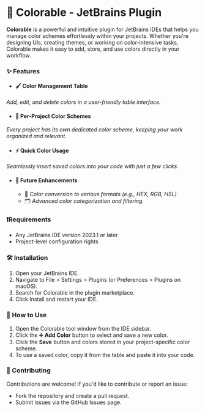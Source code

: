 # 🎨 Colorable - JetBrains Plugin
<!-- Plugin description -->
**Colorable** is a powerful and intuitive plugin for JetBrains IDEs that helps you manage color schemes effortlessly within your projects. Whether you're designing UIs, creating themes, or working on color-intensive tasks, Colorable makes it easy to add, store, and use colors directly in your workflow.
<!-- Plugin description end -->
### ✨ Features
 - ####  🖌️ Color Management Table
*Add, edit, and delete colors in a user-friendly table interface.*

- ####  📁 Per-Project Color Schemes
*Every project has its own dedicated color scheme, keeping your work organized and relevant.*

- ####  ⚡ Quick Color Usage
*Seamlessly insert saved colors into your code with just a few clicks.*

- ####  🔄 Future Enhancements
  - 🎯 *Color conversion to various formats (e.g., HEX, RGB, HSL).*
  - 🗂️ *Advanced color categorization and filtering.*

### ❗Requirements

 - Any JetBrains IDE version 2023.1 or later
 - Project-level configuration rights  
### 🛠️ Installation
1. Open your JetBrains IDE.
2. Navigate to File > Settings > Plugins (or Preferences > Plugins on macOS).
3. Search for Colorable in the plugin marketplace.
4. Click Install and restart your IDE.
### 🚀 How to Use
1. Open the Colorable tool window from the IDE sidebar.
2. Click the ➕ **Add Color** button to select and save a new color.
3. Click the **Save** button and colors stored in your project-specific color scheme.
4. To use a saved color, copy it from the table and paste it into your code.
### 🤝 Contributing
Contributions are welcome! If you'd like to contribute or report an issue:

 - Fork the repository and create a pull request.
 - Submit issues via the GitHub Issues page.
